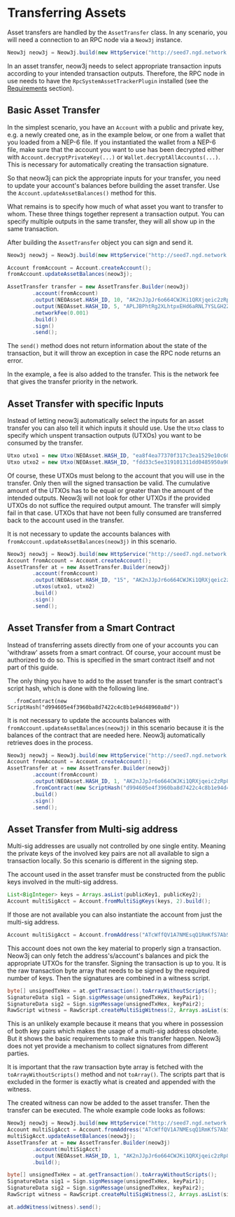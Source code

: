 # Transferring Assets

Asset transfers are handled by the `AssetTransfer` class. In any scenario, you will need a connection to an RPC node via a `Neow3j` instance.

```java
Neow3j neow3j = Neow3j.build(new HttpService("http://seed7.ngd.network:10332"));
```

In an asset transfer, neow3j needs to select appropriate transaction inputs according to your intended transaction outputs. Therefore, the RPC node in use needs to have the `RpcSystemAssetTrackerPlugin` installed (see the [Requirements](overview/requirements?id=rpc-nodes) section).


## Basic Asset Transfer

In the simplest scenario, you have an `Account` with a public and private key, e.g. a newly created one, as in the example below, or one from a wallet that you loaded from a NEP-6 file. If you instantiated the wallet from a NEP-6 file, make sure that the account you want to use has been decrypted either with `Account.decryptPrivateKey(...)` or `Wallet.decryptAllAccounts(...)`. This is necessary for automatically creating the transaction signature.

So that neow3j can pick the appropriate inputs for your transfer, you need to update your account's balances before building the asset transfer. Use the `Account.updateAssetBalances()` method for this.

What remains is to specify how much of what asset you want to transfer to whom. These three things together represent a transaction output. You can specify multiple outputs in the same transfer, they will all show up in the same transaction.

After building the `AssetTransfer` object you can sign and send it. 

```java
Neow3j neow3j = Neow3j.build(new HttpService("http://seed7.ngd.network:10332"));

Account fromAccount = Account.createAccount();
fromAccount.updateAssetBalances(neow3j);

AssetTransfer transfer = new AssetTransfer.Builder(neow3j)
        .account(fromAccount)
        .output(NEOAsset.HASH_ID, 10, "AK2nJJpJr6o664CWJKi1QRXjqeic2zRp8y")
        .output(NEOAsset.HASH_ID, 5, "APLJBPhtRg2XLhtpxEHd6aRNL7YSLGH2ZL")
        .networkFee(0.001)
        .build()
        .sign()
        .send();
```

The `send()` method does not return information about the state of the transaction, but it will throw an exception in case the RPC node returns an error.

In the example, a fee is also added to the transfer. This is the network fee that gives the transfer priority in the network.


## Asset Transfer with specific Inputs

Instead of letting neow3j automatically select the inputs for an asset transfer you can also tell it which inputs it should use. Use the `Utxo` class to specify which unspent transaction outputs (UTXOs) you want to be consumed by the transfer. 

```java
Utxo utxo1 = new Utxo(NEOAsset.HASH_ID, "ea8f4ea77370f317c3ea1529e10c60869d7ac9193b953e903a91e3dbeb188ac5", 0, 10);
Utxo utxo2 = new Utxo(NEOAsset.HASH_ID, "fdd33c5ee319101311dd0485950a902eb286eff4d3cd164c13337e0be154e268", 0, 10);
```

Of course, these UTXOs must belong to the account that you will use in the transfer. Only then will the signed transaction be valid. The cumulative amount of the UTXOs has to be equal or greater than the amount of the intended outputs. Neow3j will not look for other UTXOs if the provided UTXOs do not suffice the required output amount. The transfer will simply fail in that case. UTXOs that have not been fully consumed are transferred back to the account used in the transfer.

It is not necessary to update the accounts balances with
`fromAccount.updateAssetBalances(neow3j)` in this scenario.

```java
Neow3j neow3j = Neow3j.build(new HttpService("http://seed7.ngd.network:10332"));
Account fromAccount = Account.createAccount();
AssetTransfer at = new AssetTransfer.Builder(neow3j)
        .account(fromAccount)
        .output(NEOAsset.HASH_ID, "15", "AK2nJJpJr6o664CWJKi1QRXjqeic2zRp8y")
        .utxos(utxo1, utxo2)
        .build()
        .sign()
        .send();
```


## Asset Transfer from a Smart Contract

Instead of transferring assets directly from one of your accounts you can 'withdraw' assets from a smart contract. Of course, your account must be authorized to do so. This is specified in the smart contract itself and not part of this guide.

The only thing you have to add to the asset transfer is the smart contract's script hash, which is done with the following line.

```
  .fromContract(new ScriptHash("d994605e4f3960ba8d7422c4c8b1e94d48960a8d"))
```

It is not necessary to update the accounts balances with `fromAccount.updateAssetBalances(neow3j)` in this scenario because it is the balances of the contract that are needed here. Neow3j automatically retrieves does in the process.

```java
Neow3j neow3j = Neow3j.build(new HttpService("http://seed7.ngd.network:10332"));
Account fromAccount = Account.createAccount();
AssetTransfer at = new AssetTransfer.Builder(neow3j)
        .account(fromAccount)
        .output(NEOAsset.HASH_ID, 1, "AK2nJJpJr6o664CWJKi1QRXjqeic2zRp8y")
        .fromContract(new ScriptHash("d994605e4f3960ba8d7422c4c8b1e94d48960a8d"))
        .build()
        .sign()
        .send();
```


## Asset Transfer from Multi-sig address

Multi-sig addresses are usually not controlled by one single entity. Meaning the private keys of the involved key pairs are not all available to sign a transaction locally. So this scenario is different in the signing step.

The account used in the asset transfer must be constructed from the public keys involved in the multi-sig address.

```java
List<BigInteger> keys = Arrays.asList(publicKey1, publicKey2);
Account multiSigAcct = Account.fromMultiSigKeys(keys, 2).build();
```

If those are not available you can also instantiate the account from just the multi-sig address.

```java
Account multiSigAcct = Account.fromAddress("ATcWffQV1A7NMEsqQ1RmKfS7AbSqcAp2hd").build();
```

This account does not own the key material to properly sign a transaction. Neow3j can only fetch the address's/account's balances and pick the appropriate UTXOs for the transfer. Signing the transaction is up to you. It is the raw transaction byte array that needs to be signed by the required number of keys. Then the signatures are combined in a witness script. 

```java
byte[] unsignedTxHex = at.getTransaction().toArrayWithoutScripts();
SignatureData sig1 = Sign.signMessage(unsignedTxHex, keyPair1);
SignatureData sig2 = Sign.signMessage(unsignedTxHex, keyPair2);
RawScript witness = RawScript.createMultiSigWitness(2, Arrays.asList(sig1, sig2), keys);
```

This is an unlikely example because it means that you where in possession of both key pairs which makes the usage of a multi-sig address obsolete. But it shows the basic requirements to make this transfer happen. Neow3j does not yet provide a mechanism to collect signatures from different parties.

It is important that the raw transaction byte array is fetched with the `toArrayWithoutScripts()` method and not `toArray()`. The scripts part that is excluded in the former is exactly what is created and appended with the witness.

The created witness can now be added to the asset transfer. Then the transfer can be executed. The whole example code looks as follows:

```java
Neow3j neow3j = Neow3j.build(new HttpService("http://seed7.ngd.network:10332"));
Account multiSigAcct = Account.fromAddress("ATcWffQV1A7NMEsqQ1RmKfS7AbSqcAp2hd").build();
multiSigAcct.updateAssetBalances(neow3j);
AssetTransfer at = new AssetTransfer.Builder(neow3j)
        .account(multiSigAcct)
        .output(NEOAsset.HASH_ID, 1, "AK2nJJpJr6o664CWJKi1QRXjqeic2zRp8y")
        .build();

byte[] unsignedTxHex = at.getTransaction().toArrayWithoutScripts();
SignatureData sig1 = Sign.signMessage(unsignedTxHex, keyPair1);
SignatureData sig2 = Sign.signMessage(unsignedTxHex, keyPair2);
RawScript witness = RawScript.createMultiSigWitness(2, Arrays.asList(sig1, sig2), keys);

at.addWitness(witness).send();
```